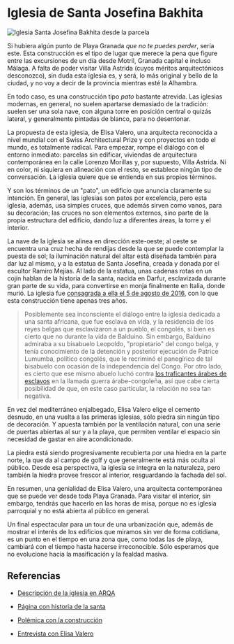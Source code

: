 # Iglesia de Santa Josefina Bakhita

![Iglesia Santa Josefina Bakhita desde la parcela](img/iglesia-josefina-bakhita.jpg)

Si hubiera algún punto de Playa Granada *que no te puedes perder*,
sería este. Esta construcción es el tipo de lugar que merece la pena
que figure entre las excursiones de un día desde Motril, Granada
capital e incluso Málaga. A falta de poder visitar Villa Astrida
(cuyos méritos arquitectónicos desconozco), sin duda esta iglesia es,
y será, lo más original y bello de la ciudad, y no voy a decir de la
provincia mientras esté la Alhambra.

En todo caso, es una construcción tipo *pato* bastante atrevida. Las
iglesias modernas, en general, no suelen apartarse demasiado de la
tradición: suelen ser una sola nave, con alguna torre en posición
central o quizás lateral, y generalmente pintadas de blanco, para no
desentonar. 

La propuesta de esta iglesia, de Elisa Valero, una arquitecta
reconocida a nivel mundial con el Swiss Architectural Prize y con
proyectos en todo el mundo, es totalmente radical. Para empezar, rompe
el diálogo con el entorno inmediato: parcelas sin edificar, viviendas
de arquitectura contemporánea en la calle Lorenzo Morillas y, por
supuesto, Villa Astrida. Ni en color, ni siquiera en alineación con el
resto, se establece ningún tipo de conversación. La iglesia quiere que
se entienda en sus propios términos.

Y son los términos de un "pato", un edificio que anuncia claramente su
intención. En general, las iglesias son patos por excelencia, pero
esta iglesia, además, usa simples cruces, que además sirven como
vanos, para su decoración; las cruces no son elementos externos, sino
parte de la propia estructura del edificio, dando luz a diferentes
áreas, la torre y el interior.

La nave de la iglesia se alinea en dirección este-oeste; al oeste se
encuentra una cruz hecha de rendijas desde la que se puede contemplar
la puesta de sol; la iluminación natural del altar está diseñada
también para dar luz al mismo, y a la estatua de Santa Josefina,
creada y donada por el escultor Ramiro Mejías. Al lado de la estatua,
unas cadenas rotas en un cojín hablan de la historia de la santa,
nacida en Darfur, esclavizada durante gran parte de su vida, para
convertirse en monja finalmente en Italia, donde murió. La iglesia fue
[consagrada a ella el 5 de agosto de 2016](https://www.archidiocesisgranada.es/index.php/noticias/la-iglesia-en-playa-granada-celebra-la-bendicion-de-la-escultura-de-santa-josefina-bakhita), con lo que esta construcción
tiene apenas tres años.

> Posiblemente sea inconsciente el diálogo entre la iglesia dedicada a
> una santa africana, que fue esclava en vida, y la residencia de los
> reyes belgas que esclavizaron a un pueblo, el congolés, si bien es
> cierto que no durante la vida de Balduino. Sin embargo, Balduino
> admiraba a su bisabuelo Leopoldo, "propietario" del congo belga, y
> tenía conocimiento de la detención y posterior ejecución de Patrice
> Lumumba, político congolés, que le recriminó el panegírico de tal
> bisabuelo con ocasión de la independencia del Congo. Por otro lado,
> es cierto que ese mismo abuelo luchó
> contra
> [los traficantes árabes de esclavos](https://es.wikipedia.org/wiki/Guerra_%C3%A1rabe_del_Congo) en
> la llamada guerra árabe-congoleña, así que cabe cierta posibilidad
> de que, en este caso particular, la relación no sea tan negativa.

En vez del mediterráneo enjalbegado, Elisa Valero elige el cemento
desnudo, en una vuelta a las primeras iglesias, sólo piedra sin ningún
tipo de decoración. Y apuesta también por la ventilación natural, con
una serie de puertas abiertas al sur y a la playa, que permiten
ventilar el espacio sin necesidad de gastar en aire acondicionado.

La piedra está siendo progresivamente recubierta por una hiedra en la
parte norte, la que da al campo de golf y que generalmente está más
oculta al público. Desde esa perspectiva, la iglesia se integra en la
naturaleza, pero también la hiedra provee frescor al interior,
resguardando la fachada del sol.

En resumen, una genialidad de Elisa Valero, una arquitecta
contemporánea que se puede ver desde toda Playa Granada. Para visitar
el interior, sin embargo, tendrás que hacerlo en las horas de misa,
porque no es iglesia parroquial y no está abierta al público en
general.


Un final espectacular para un tour de una urbanización que, además de
mostrar el interés de los edificios que miramos sin ver de forma
cotidiana, es un punto en el tiempo en una zona que, como todas las de
playa, cambiará con el tiempo hasta hacerse irreconocible. Sólo
esperamos que no evolucione hacia la masificación y la fealdad masiva.



## Referencias

* [Descripción de la iglesia en ARQA](https://arqa.com/arquitectura/iglesia-en-playa-granada.html)

*  [Página con historia de la santa](https://es.wikipedia.org/wiki/Josefina_Bakhita)
  
* [Polémica con la construcción](https://www.granadahoy.com/granada/construccion-iglesia-verde-Playa-Granada_0_988101701.html)

* [Entrevista con Elisa Valero](https://www.granadahoy.com/granada/templo-Playa-Granada-vuelta-origenes_0_1062493866.html)
